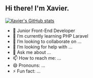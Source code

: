 ## Hi there! I'm Xavier.
[![Xavier's GitHub stats](https://github-readme-stats.vercel.app/api?username=MongeSemNome&show_icons=true&theme=transparent\&rank_icon=github)](https://github.com/MongeSemNome/github-readme-stats)

- 🔭 Junior Front-End Developer
- 🌱 I’m currently learning PHP Laravel
- 👯 I’m looking to collaborate on ...
- 🤔 I’m looking for help with ...
- 💬 Ask me about ...
- 📫 How to reach me: ...
- 😄 Pronouns: ...
- ⚡ Fun fact: ...

